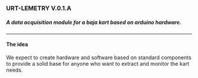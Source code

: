 ### URT-LEMETRY V.0.1.A
##### A data acquisition module for a baja kart based on arduino hardware.
---
#### The idea
We expect to create hardware and software based on standard components to provide a solid base for anyone who want to extract and monitor the kart needs.
